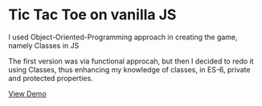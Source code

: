 <h1>Tic Tac Toe on vanilla JS</h1>
<p>I used Object-Oriented-Programming approach in creating the game, namely Classes in JS</p>
<p>The first version was via functional approcah, but then I decided to redo it using Classes, thus enhancing my knowledge of classes, in ES-6, private and protected properties.</p>
<a href="https://letsget.github.io/tic-tac-toe/" target="_blank">View Demo</a>
